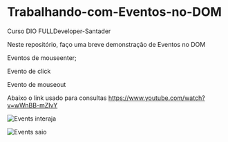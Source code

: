 # Trabalhando-com-Eventos-no-DOM
Curso DIO FULLDeveloper-Santader


Neste repositório, faço uma breve demonstração de Eventos no DOM

Eventos de mouseenter;

Evento de click

Evento de mouseout


Abaixo o link usado para consultas 
https://www.youtube.com/watch?v=wWnBB-mZIvY

![Events interaja](https://user-images.githubusercontent.com/107224487/179363088-93660a8b-7227-46c0-9fa0-9b9f632bcec8.PNG)


![Events saio](https://user-images.githubusercontent.com/107224487/179363106-f59e853e-a86e-4d35-a575-f8017382dbab.PNG)
